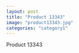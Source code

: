 ```yaml
---
layout: post
title: "Product 13343"
image: "product13343.jpg"
categories: "category1"
---
```

Product 13343
